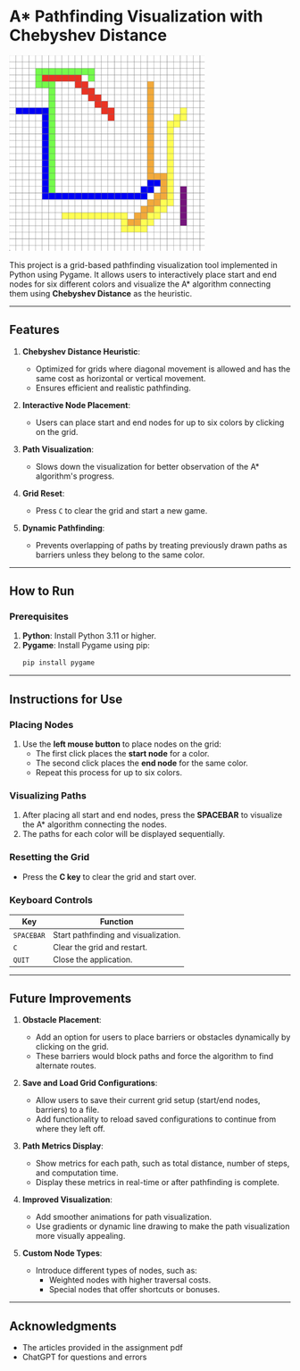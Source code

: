# A* Pathfinding Visualization with Chebyshev Distance

<img src="colorNodeIMG.png" alt="Description" width="350" height="350">

This project is a grid-based pathfinding visualization tool implemented in Python using Pygame. It allows users to interactively place start and end nodes for six different colors and visualize the A* algorithm connecting them using **Chebyshev Distance** as the heuristic.

---

## Features

1. **Chebyshev Distance Heuristic**:
   - Optimized for grids where diagonal movement is allowed and has the same cost as horizontal or vertical movement.
   - Ensures efficient and realistic pathfinding.

2. **Interactive Node Placement**:
   - Users can place start and end nodes for up to six colors by clicking on the grid.

3. **Path Visualization**:
   - Slows down the visualization for better observation of the A* algorithm's progress.

4. **Grid Reset**:
   - Press `C` to clear the grid and start a new game.

5. **Dynamic Pathfinding**:
   - Prevents overlapping of paths by treating previously drawn paths as barriers unless they belong to the same color.

---

## How to Run

### Prerequisites
1. **Python**: Install Python 3.11 or higher.
2. **Pygame**: Install Pygame using pip:
   ```bash
   pip install pygame

---
  
## Instructions for Use

### Placing Nodes
1. Use the **left mouse button** to place nodes on the grid:
   - The first click places the **start node** for a color.
   - The second click places the **end node** for the same color.
   - Repeat this process for up to six colors.

### Visualizing Paths
1. After placing all start and end nodes, press the **SPACEBAR** to visualize the A* algorithm connecting the nodes.
2. The paths for each color will be displayed sequentially.

### Resetting the Grid
- Press the **C key** to clear the grid and start over.

### Keyboard Controls
| Key         | Function                               |
|-------------|---------------------------------------|
| `SPACEBAR`  | Start pathfinding and visualization.  |
| `C`         | Clear the grid and restart.           |
| `QUIT`      | Close the application.                |

---

## Future Improvements

1. **Obstacle Placement**:
   - Add an option for users to place barriers or obstacles dynamically by clicking on the grid.
   - These barriers would block paths and force the algorithm to find alternate routes.

2. **Save and Load Grid Configurations**:
   - Allow users to save their current grid setup (start/end nodes, barriers) to a file.
   - Add functionality to reload saved configurations to continue from where they left off.

3. **Path Metrics Display**:
   - Show metrics for each path, such as total distance, number of steps, and computation time.
   - Display these metrics in real-time or after pathfinding is complete.

4. **Improved Visualization**:
   - Add smoother animations for path visualization.
   - Use gradients or dynamic line drawing to make the path visualization more visually appealing.

5. **Custom Node Types**:
   - Introduce different types of nodes, such as:
     - Weighted nodes with higher traversal costs.
     - Special nodes that offer shortcuts or bonuses.

---

## Acknowledgments

- The articles provided in the assignment pdf
- ChatGPT for questions and errors
